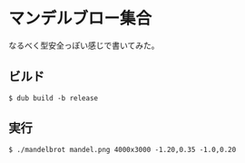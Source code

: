 # マンデルブロー集合

なるべく型安全っぽい感じで書いてみた。

## ビルド

```console
$ dub build -b release
```

## 実行

```console
$ ./mandelbrot mandel.png 4000x3000 -1.20,0.35 -1.0,0.20
```

